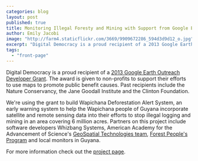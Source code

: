 ```yaml
---
categories: blog
layout: post
published: true
title: Monitoring Illegal Foresty and Mining with Support from Google Earth
author: Emily Jacobi
image: "http://farm4.staticflickr.com/3669/9909672286_594d3d9d12_o.jpg"
excerpt: "Digital Democracy is a proud recipient of a 2013 Google Earth Outreach Developer Grant. The award is given to non-profits to support their efforts to use maps to promote public benefit causes. We're using the grant to build Wapichana Deforestation Alert System, an early warning system ..."
tags: 
  - "front-page"
---
```


Digital Democracy is a proud recipient of a [2013 Google Earth Outreach Developer Grant](http://www.google.com/earth/outreach/grants/developer/index.html). The award is given to non-profits to support their efforts to use maps to promote public benefit causes. Past recipients include the Nature Conservancy, the Jane Goodall Institute and the Clinton Foundation.

We're using the grant to build Wapichana Deforestation Alert System, an early warning system to help the Wapichana people of Guyana incorporate satellite and remote sensing data into their efforts to stop illegal logging and mining in an area covering 6 million acres. Partners on this project include software developers Whizbang Systems, American Academy for the Advancement of Science's [GeoSpatial Technologies team](shr.aaas.org/geotech/flaring.shtml), [Forest People's Program](http://www.forestpeoples.org/) and local monitors in Guyana.

For more information check out the [project page](http://www.digital-democracy.org/ourwork/guyana/).